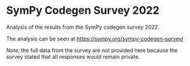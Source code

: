 # SymPy Codegen Survey 2022

Analysis of the results from the SymPy codegen survey 2022.

The analysis can be seen at https://sympy.org/sympy-codegen-survey/

Note, the full data from the survey are not provided here because the survey stated that all responses would remain private.
